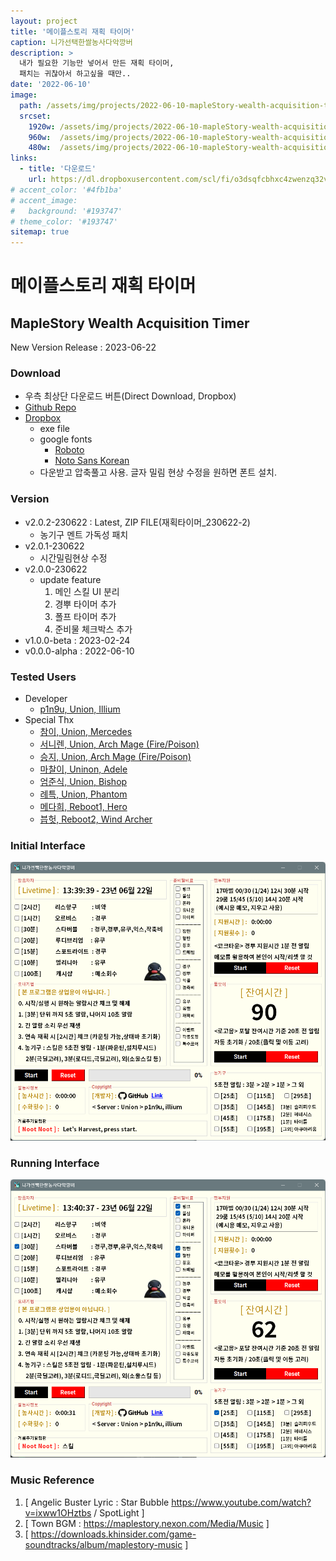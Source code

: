 ```yaml
---
layout: project
title: '메이플스토리 재획 타이머'
caption: 니가선택한쌀농사다악깡버
description: >
  내가 필요한 기능만 넣어서 만든 재획 타이머,
  패치는 귀찮아서 하고싶을 때만..
date: '2022-06-10'
image: 
  path: /assets/img/projects/2022-06-10-mapleStory-wealth-acquisition-timer/2022-06-10-mapleStory-wealth-acquisition-timer.png
  srcset: 
    1920w: /assets/img/projects/2022-06-10-mapleStory-wealth-acquisition-timer/2022-06-10-mapleStory-wealth-acquisition-timer.png
    960w:  /assets/img/projects/2022-06-10-mapleStory-wealth-acquisition-timer/2022-06-10-mapleStory-wealth-acquisition-timer@0,5x.png
    480w:  /assets/img/projects/2022-06-10-mapleStory-wealth-acquisition-timer/2022-06-10-mapleStory-wealth-acquisition-timer@0,25x.png
links:
  - title: '다운로드'
    url: https://dl.dropboxusercontent.com/scl/fi/o3dsqfcbhxc4zwenzq32v/_230622-2.zip?rlkey=b10lnhk4julwkf63ju8o58w88&
# accent_color: '#4fb1ba'
# accent_image:
#   background: '#193747'
# theme_color: '#193747'
sitemap: true
---
```


# 메이플스토리 재획 타이머

## MapleStory Wealth Acquisition Timer

New Version Release : 2023-06-22

### Download

- 우측 최상단 다운로드 버튼(Direct Download, Dropbox)
- [Github Repo](https://github.com/p1n9u/MapleStory-Wealth-Acquisition-Timer)
- [Dropbox](https://www.dropbox.com/scl/fi/o3dsqfcbhxc4zwenzq32v/_230622-2.zip?dl=0&rlkey=b10lnhk4julwkf63ju8o58w88)  
    - exe file  
    - google fonts  
        - [Roboto](https://fonts.google.com/specimen/Roboto)  
        - [Noto Sans Korean](https://fonts.google.com/noto/specimen/Noto+Sans+KR)  
    - 다운받고 압축풀고 사용. 글자 밀림 현상 수정을 원하면 폰트 설치.  

### Version

- v2.0.2-230622 : Latest, ZIP FILE(재획타이머_230622-2)
    - 농기구 멘트 가독성 패치
- v2.0.1-230622
    - 시간밀림현상 수정
- v2.0.0-230622
    - update feature
        1. 메인 스킬 UI 분리
        2. 경뿌 타이머 추가
        3. 폴프 타이머 추가
        4. 준비물 체크박스 추가
- v1.0.0-beta : 2023-02-24
- v0.0.0-alpha : 2022-06-10

### Tested Users

- Developer
    - [p1n9u, Union, Illium](https://maple.gg/u/p1n9u)
- Special Thx
    - [참이, Union, Mercedes](https://maple.gg/u/%EC%B0%B8%EC%9D%B4)
    - [서니렌, Union, Arch Mage (Fire/Poison)](https://maple.gg/u/%EC%84%9C%EB%8B%88%EB%A0%8C)
    - [승지, Union, Arch Mage (Fire/Poison)](https://maple.gg/u/%EC%8A%B9%EC%A7%80)
    - [마찰이, Uninon, Adele](https://maple.gg/u/%EB%A7%88%EC%B0%B0%EC%9D%B4)
    - [엄준식, Union, Bishop](https://maple.gg/u/%EC%97%84%EC%A4%80%EC%8B%9D)
    - [례특, Union, Phantom](https://maple.gg/u/%EB%A1%80%ED%8A%B9)
    - [메다희, Reboot1, Hero](https://maple.gg/u/%EB%A9%94%EB%8B%A4%ED%9D%AC)
    - [븝헛, Reboot2, Wind Archer](https://maple.gg/u/%EB%B8%9D%ED%97%9B)

### Initial Interface

![img](/assets/img/projects/2022-06-10-mapleStory-wealth-acquisition-timer/i_interface.png)

### Running Interface

![img](/assets/img/projects/2022-06-10-mapleStory-wealth-acquisition-timer/r_interface.png)


### Music Reference

1. [ Angelic Buster Lyric : Star Bubble https://www.youtube.com/watch?v=ixww1OHztbs / SpotLight ]
2. [ Town BGM : https://maplestory.nexon.com/Media/Music ]
3. [ https://downloads.khinsider.com/game-soundtracks/album/maplestory-music ]

